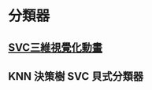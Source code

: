 # 分類器
## [SVC三維視覺化動畫](https://drive.google.com/open?id=1LnjlsWiNQgE6i5vA_z4p-EFDc0lQDuH-)
## KNN 決策樹 SVC 貝式分類器
